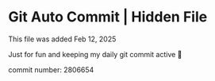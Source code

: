# Git Auto Commit | Hidden File

This file was added Feb 12, 2025

Just for fun and keeping my daily git commit active 🤪

commit number: 2806654
